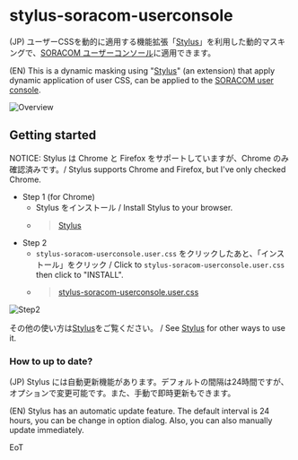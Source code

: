 # stylus-soracom-userconsole

(JP) ユーザーCSSを動的に適用する機能拡張「[Stylus](https://chrome.google.com/webstore/detail/stylus/clngdbkpkpeebahjckkjfobafhncgmne)」を利用した動的マスキングで、[SORACOM ユーザーコンソール](https://console.soracom.io/)に適用できます。

(EN) This is a dynamic masking using "[Stylus](https://chrome.google.com/webstore/detail/stylus/clngdbkpkpeebahjckkjfobafhncgmne)" (an extension) that apply dynamic application of user CSS, can be applied to the [SORACOM user console](https://console.soracom.io/).

![Overview](https://user-images.githubusercontent.com/785097/108852661-3c292c00-7629-11eb-8b72-12bba86b9958.gif)

## Getting started

NOTICE: Stylus は Chrome と Firefox をサポートしていますが、Chrome のみ確認済みです。/ Stylus supports Chrome and Firefox, but I've only checked Chrome.

- Step 1 (for Chrome)
    - Stylus をインストール / Install Stylus to your browser.
    - > [Stylus](https://chrome.google.com/webstore/detail/stylus/clngdbkpkpeebahjckkjfobafhncgmne)
- Step 2
    - `stylus-soracom-userconsole.user.css` をクリックしたあと、「インストール」をクリック / Click to `stylus-soracom-userconsole.user.css` then click to "INSTALL".
    - > [stylus-soracom-userconsole.user.css](https://raw.githubusercontent.com/ma2shita/stylus-soracom-userconsole/main/stylus-soracom-userconsole.user.css)

![Step2](https://user-images.githubusercontent.com/785097/108853124-b22d9300-7629-11eb-9067-9e0ddc77d475.gif)


その他の使い方は[Stylus](https://add0n.com/stylus.html)をご覧ください。 / See [Stylus](https://add0n.com/stylus.html) for other ways to use it.

### How to up to date?

(JP) Stylus には自動更新機能があります。デフォルトの間隔は24時間ですが、オプションで変更可能です。また、手動で即時更新もできます。

(EN) Stylus has an automatic update feature. The default interval is 24 hours, you can be change in option dialog. Also, you can also manually update immediately.

EoT
